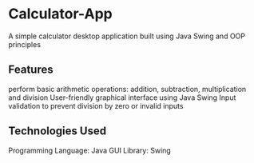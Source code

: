 # Calculator-App
A simple calculator desktop application built using Java Swing and OOP principles

## Features
perform basic arithmetic operations: addition, subtraction, multiplication and division
User-friendly graphical interface using Java Swing
Input validation to prevent division by zero or invalid inputs

## Technologies Used
Programming Language: Java
GUI Library: Swing
